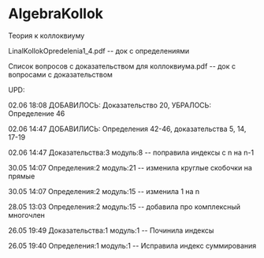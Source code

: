# AlgebraKollok
Теория к коллоквиуму

LinalKollokOpredelenia1_4.pdf -- док с определениями

Список вопросов с доказательством для коллоквиума.pdf -- док с вопросами с доказательством

UPD:

02.06 18:08 ДОБАВИЛОСЬ: Доказательство 20, УБРАЛОСЬ: Определение 46

02.06 14:47 ДОБАВИЛИСЬ: Определения 42-46, доказательства 5, 14, 17-19

02.06 14:47 Доказательства:3 модуль:8 -- поправила индексы с n на n-1

30.05 14:07 Определения:2 модуль:21 -- изменила круглые скобочки на прямые

30.05 14:07 Определения:2 модуль:15 -- изменила 1 на n

28.05 13:03 Определения:2 модуль:15 -- добавила про комплексный многочлен

26.05 19:49 Доказательства:1 модуль:1 -- Починила индексы

26.05 19:40 Определения:1 модуль:1 -- Исправила индекс суммирования
